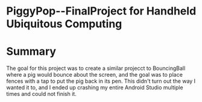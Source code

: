 # PiggyPop--FinalProject for Handheld Ubiquitous Computing

# Summary
The goal for this project was to create a similar projecct to BouncingBall where a pig would bounce about the screen, and the goal was to place fences with a tap to put the pig back in its pen. This didn't turn out the way I wanted it to, and I ended up crashing my entire Android Studio multiple times and could not finish it.
